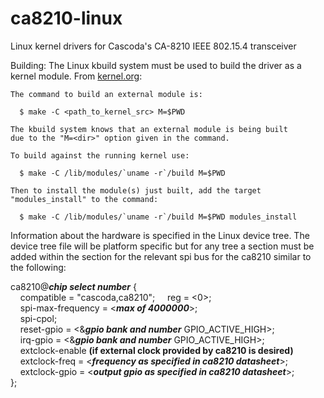 # ca8210-linux
Linux kernel drivers for Cascoda's CA-8210 IEEE 802.15.4 transceiver

Building:
The Linux kbuild system must be used to build the driver as a kernel module. From [kernel.org](https://www.kernel.org/doc/Documentation/kbuild/modules.txt):

    The command to build an external module is:

	  $ make -C <path_to_kernel_src> M=$PWD

	The kbuild system knows that an external module is being built
	due to the "M=<dir>" option given in the command.

	To build against the running kernel use:

	  $ make -C /lib/modules/`uname -r`/build M=$PWD

	Then to install the module(s) just built, add the target
	"modules_install" to the command:

	  $ make -C /lib/modules/`uname -r`/build M=$PWD modules_install
	  
Information about the hardware is specified in the Linux device tree. The device tree file will be platform specific but for any tree a section must be added within the section for the relevant spi bus for the ca8210 similar to the following:

ca8210@**_chip select number_** {  
&nbsp;&nbsp;&nbsp;&nbsp;compatible = "cascoda,ca8210";
&nbsp;&nbsp;&nbsp;&nbsp;reg = <0>;  
&nbsp;&nbsp;&nbsp;&nbsp;spi-max-frequency = <**_max of 4000000_**>;  
&nbsp;&nbsp;&nbsp;&nbsp;spi-cpol;  
&nbsp;&nbsp;&nbsp;&nbsp;reset-gpio = <&**_gpio bank and number_** GPIO_ACTIVE_HIGH>;  
&nbsp;&nbsp;&nbsp;&nbsp;irq-gpio = <&**_gpio bank and number_** GPIO_ACTIVE_HIGH>;  
&nbsp;&nbsp;&nbsp;&nbsp;extclock-enable **(if external clock provided by ca8210 is desired)**  
&nbsp;&nbsp;&nbsp;&nbsp;extclock-freq = <**_frequency as specified in ca8210 datasheet_**>;  
&nbsp;&nbsp;&nbsp;&nbsp;extclock-gpio = <**_output gpio as specified in ca8210 datasheet_**>;  
};
